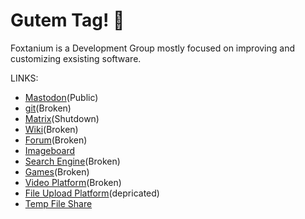 # Gutem Tag! 👋

Foxtanium is a Development Group mostly focused on improving and customizing exsisting software.

LINKS:
- [Mastodon](https://mastodon.hostnetwork.xyz)(Public)
- [git](https://git.hostnetwork.xyz)(Broken)
- [Matrix](https://chat.hostnetwork.xyz)(Shutdown)
- [Wiki](https://wiki.fjox.win/Foxtanium:Main_Page)(Broken)
- [Forum](https://forum.foxtanium.com)(Broken)
- [Imageboard](https://imageboard.foxtanium.com)
- [Search Engine](https://search.foxtanium.com)(Broken)
- [Games](https://games.foxtanium.com)(Broken)
- [Video Platform](https://v.fjox.win)(Broken)
- [File Upload Platform](https://share.hostnetwork.xyz)(depricated)
- [Temp File Share](https://send.hostnetwork.xyz)
<!--

**Here are some ideas to get you started:**

🙋‍♀️ A short introduction - what is your organization all about?
🌈 Contribution guidelines - how can the community get involved?
👩‍💻 Useful resources - where can the community find your docs? Is there anything else the community should know?
🍿 Fun facts - what does your team eat for breakfast?
🧙 Remember, you can do mighty things with the power of [Markdown](https://docs.github.com/github/writing-on-github/getting-started-with-writing-and-formatting-on-github/basic-writing-and-formatting-syntax)
-->
